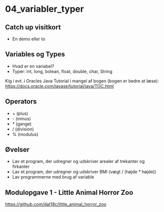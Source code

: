 # 04_variabler_typer

## Catch up visitkort
* En demo eller to

## Variables og Types
* Hvad er en variabel?
* Typer: int, long, bolean, float, double, char, String

Kig i evt. i Oracles Java Tutorial i mangel af bogen (bogen er bedre at læse): https://docs.oracle.com/javase/tutorial/java/TOC.html 
## Operators
* \+ (plus)
* \- (minus)
* \* (gange)
* / (division)
* % (modulus)

## Øvelser
* Lav et program, der udregner og udskriver arealer af trekanter og firkanter
* Lav et program, der udregner og udskriver BMI (vægt / (højde * højde))
* Lav programmerne med brug af variable

## Modulopgave 1 - Little Animal Horror Zoo
https://github.com/dat18c/little_animal_horror_zoo
